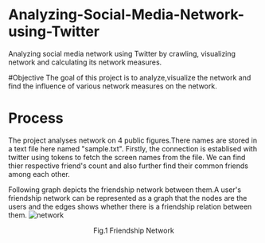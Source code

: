 # Analyzing-Social-Media-Network-using-Twitter
Analyzing social media network using Twitter by crawling, visualizing network and calculating its network measures.

#Objective
The goal of this project is to analyze,visualize the network and find the influence of various network measures on the network.

# Process

The project analyses network on 4 public figures.There names are stored in a text file here named "sample.txt".
Firstly, the connection is establised with twitter using tokens to fetch the screen names from the file.
We can find thier respective friend's count and also further find their common friends among each other.

Following graph depicts the friendship network between them.A user's friendship network can be represented as a graph that the nodes
are the users and the edges shows whether there is a friendship relation between them.
![network](https://user-images.githubusercontent.com/51323924/72944883-84e02880-3d37-11ea-92c7-5817275a395f.png)
<p align="center">Fig.1 Friendship Network</p>





